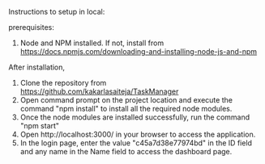 Instructions to setup in local:

prerequisites:
1. Node and NPM installed. If not, install from https://docs.npmjs.com/downloading-and-installing-node-js-and-npm

After installation,
1. Clone the repository from https://github.com/kakarlasaiteja/TaskManager
2. Open command prompt on the project location and execute the command "npm install" to install all the required node modules.
3. Once the node modules are installed successfully, run the command "npm start"
4. Open http://localhost:3000/ in your browser to access the application.
5. In the login page, enter the value "c45a7d38e77974bd" in the ID field and any name in the Name field to access the dashboard page.